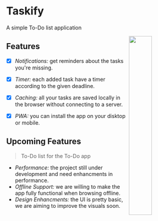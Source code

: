 # Taskify

A simple To-Do list application


<img src='https://i.ibb.co/jkFXW0b/image.png' width='35%' align='right'>


## Features
- [x] *Notifications:* get reminders about the tasks you're missing.
- [x] *Timer:* each added task have a timer according to the given deadline.
- [x] *Caching:* all your tasks are saved locally in the browser without connecting to a server.
- [x] *PWA:* you can install the app on your disktop or mobile.


## Upcoming Features
> To-Do list for the To-Do app

- *Performance:* the project still under development and need enhancments in performance.
- *Offline Support:* we are willing to make the app fully functional when browsing offline.
- *Design Enhancments:* the UI is pretty basic, we are aiming to improve the visuals soon.

